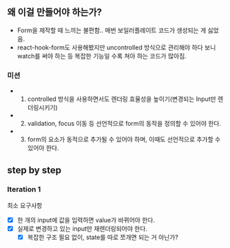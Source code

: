## 왜 이걸 만들어야 하는가?

- Form을 제작할 때 느끼는 불편함.. 매번 보일러플레이트 코드가 생성되는 게 싫었음.
- react-hook-form도 사용해봤지만 uncontrolled 방식으로 관리해야 하다 보니 watch를 써야 하는 등 복잡한 기능일 수록 쳐야 하는 코드가 많아짐.

### 미션

- 1. controlled 방식을 사용하면서도 렌더링 효율성을 높이기(변경되는 Input만 렌더링시키기)
- 2. validation, focus 이동 등 선언적으로 form의 동작을 정의할 수 있어야 한다.
- 3. form의 요소가 동적으로 추가될 수 있어야 하며, 이때도 선언적으로 추가할 수 있어야 한다.

## step by step

### Iteration 1

최소 요구사항

- [x] 한 개의 input에 값을 입력하면 value가 바뀌어야 한다.
- [x] 실제로 변경하고 있는 input만 재렌더링되어야 한다.
  - [x] 복잡한 구조 필요 없이, state를 따로 쪼개면 되는 거 아닌가?
